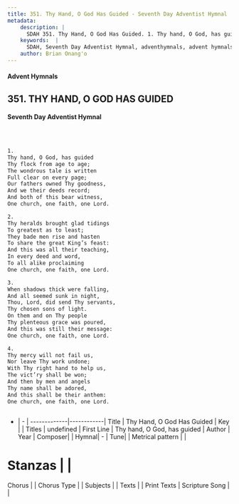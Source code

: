 ```yaml
---
title: 351. Thy Hand, O God Has Guided - Seventh Day Adventist Hymnal
metadata:
    description: |
      SDAH 351. Thy Hand, O God Has Guided. 1. Thy hand, O God, has guided Thy flock from age to age; The wondrous tale is written Full clear on every page; Our fathers owned Thy goodness, And we their deeds record; And both of this bear witness, One church, one faith, one Lord.
    keywords:  |
      SDAH, Seventh Day Adventist Hymnal, adventhymnals, advent hymnals, Thy Hand, O God Has Guided, Thy hand, O God, has guided 
    author: Brian Onang'o
---
```


#### Advent Hymnals
## 351. THY HAND, O GOD HAS GUIDED
#### Seventh Day Adventist Hymnal

```txt



1.
Thy hand, O God, has guided
Thy flock from age to age;
The wondrous tale is written
Full clear on every page;
Our fathers owned Thy goodness,
And we their deeds record;
And both of this bear witness,
One church, one faith, one Lord.

2.
Thy heralds brought glad tidings
To greatest as to least;
They bade men rise and hasten
To share the great King’s feast:
And this was all their teaching,
In every deed and word,
To all alike proclaiming
One church, one faith, one Lord.

3.
When shadows thick were falling,
And all seemed sunk in night,
Thou, Lord, did send Thy servants,
Thy chosen sons of light.
On them and on Thy people
Thy plenteous grace was poured,
And this was still their message:
One church, one faith, one Lord.

4.
Thy mercy will not fail us,
Nor leave Thy work undone;
With Thy right hand to help us,
The vict’ry shall be won;
And then by men and angels
Thy name shall be adored,
And this shall be their anthem:
One church, one faith, one Lord.



```

- |   -  |
-------------|------------|
Title | Thy Hand, O God Has Guided |
Key |  |
Titles | undefined |
First Line | Thy hand, O God, has guided |
Author | 
Year | 
Composer|  |
Hymnal|  - |
Tune|  |
Metrical pattern | |
# Stanzas |  |
Chorus |  |
Chorus Type |  |
Subjects |  |
Texts |  |
Print Texts | 
Scripture Song |  |
  
